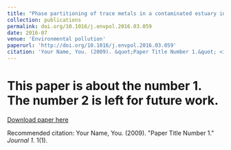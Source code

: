 ```yaml
---
title: "Phase partitioning of trace metals in a contaminated estuary influenced by industrial effluent discharge"
collection: publications
permalink: doi.org/10.1016/j.envpol.2016.03.059
date: 2016-07
venue: 'Environmental pollution'
paperurl: 'http://doi.org/10.1016/j.envpol.2016.03.059'
citation: 'Your Name, You. (2009). &quot;Paper Title Number 1.&quot; <i>Environmental pollution</i>. 214, 35-44.'
---
```

# This paper is about the number 1. The number 2 is left for future work.

[Download paper here](http://academicpages.github.io/files/paper1.pdf)

Recommended citation: Your Name, You. (2009). "Paper Title Number 1." <i>Journal 1</i>. 1(1).
